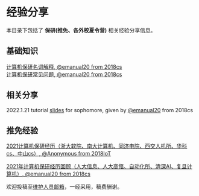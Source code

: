 # 经验分享

本目录下包括了 **保研(推免、各外校夏令营)** 相关经验分享信息。

## 基础知识

[计算机保研名词解释, @emanual20 from 2018cs](/experiences/master/master_0.md)\
[计算机保研常见问题, @emanual20 from 2018cs](/experiences/master/master_1.md)

## 相关分享

2022.1.21 tutorial [slides](https://github.com/Emanual20/Emanual20.github.io/files/7911284/20220121.experiences.for.sophomore-Emanual20.pptx) for sophomore, given by [@emanual20](https://github.com/emanual20/) from 2018cs

## 推免经验

[2021计算机保研经历（浙大软院、南大计算机、同济电院、西交人机所、华科cs、中山cs）, @Anonymous from 2018IoT](https://zhuanlan.zhihu.com/p/415939115)

[2021年计算机保研经历回顾（人大信息、人大高瓴、自动化所、清深AI、复旦计算机）, @emanual20 from 2018cs](https://zhuanlan.zhihu.com/p/416688010)

欢迎投稿至[维护人员邮箱](mailto:emanual20@foxmail.com)，一经采用，稿费酬谢。